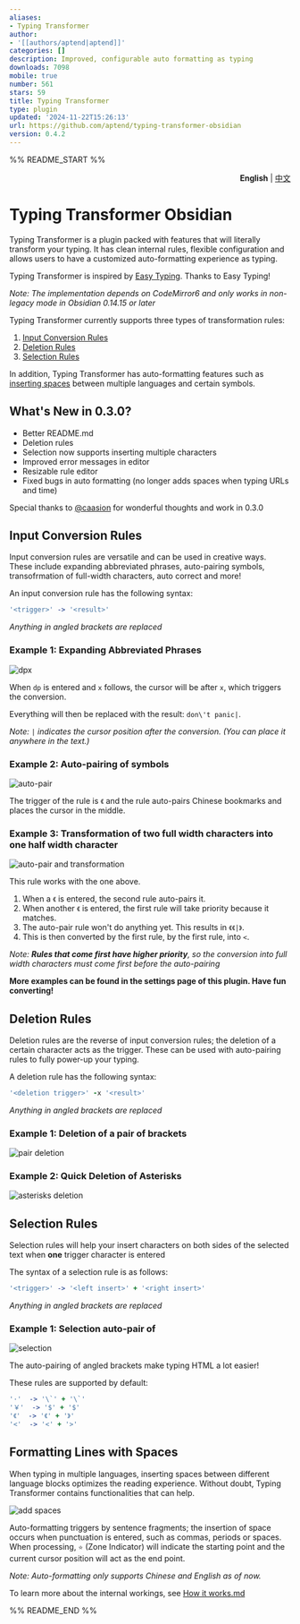 ```yaml
---
aliases:
- Typing Transformer
author:
- '[[authors/aptend|aptend]]'
categories: []
description: Improved, configurable auto formatting as typing
downloads: 7098
mobile: true
number: 561
stars: 59
title: Typing Transformer
type: plugin
updated: '2024-11-22T15:26:13'
url: https://github.com/aptend/typing-transformer-obsidian
version: 0.4.2
---
```


%% README_START %%

<p align="right"><strong>English</strong> | <a href="https://github.com/aptend/typing-transformer-obsidian/blob/main/README-CN.md">中文</a></p>

# Typing Transformer Obsidian

Typing Transformer is a plugin packed with features that will literally transform your typing. It has clean internal rules, flexible configuration and allows users to have a customized auto-formatting experience as typing.

Typing Transformer is inspired by [Easy Typing](https://github.com/Yaozhuwa/easy-typing-obsidian). Thanks to Easy Typing!

*Note: The implementation depends on CodeMirror6 and only works in non-legacy mode in Obsidian 0.14.15 or later*

Typing Transformer currently supports three types of transformation rules:
1. [Input Conversion Rules](#input-conversion-rules)
2. [Deletion Rules](#deletion-rules-tbd)
3. [Selection Rules](#selection-rules)

In addition, Typing Transformer has auto-formatting features such as [inserting spaces](#formatting-lines-with-spaces) between multiple languages and certain symbols.

## What's New in 0.3.0?

- Better README.md
- Deletion rules
- Selection now supports inserting multiple characters
- Improved error messages in editor
- Resizable rule editor
- Fixed bugs in auto formatting (no longer adds spaces when typing URLs and time)

Special thanks to [@caasion](https://github.com/caasion) for wonderful thoughts and work in 0.3.0

## Input Conversion Rules

Input conversion rules are versatile and can be used in creative ways. These include expanding abbreviated phrases, auto-pairing symbols, transofrmation of full-width characters, auto correct and more!

An input conversion rule has the following syntax:
```coffeescript
'<trigger>' -> '<result>'
```
*Anything in angled brackets are replaced*

### Example 1: Expanding Abbreviated Phrases
![dpx](https://user-images.githubusercontent.com/49832303/184522399-e0c25d5b-4aad-4c0e-a03a-956fbf3965bb.gif)

When `dp` is entered and `x` follows, the cursor will be after `x`, which triggers the conversion. 

Everything will then be replaced with the result: `don\'t panic|`.

*Note: `|` indicates the cursor position after the conversion. (You can place it anywhere in the text.)*

### Example 2: Auto-pairing of symbols
![auto-pair](https://user-images.githubusercontent.com/49832303/185430735-8601bd41-077f-417c-96bc-c57f3428bf5a.gif)

The trigger of the rule is `《` and the rule auto-pairs Chinese bookmarks and places the cursor in the middle.

### Example 3: Transformation of two full width characters into one half width character
![auto-pair and transformation](https://user-images.githubusercontent.com/49832303/185430769-84c12d45-0ee4-434c-80a6-04466cebb9bd.gif)

This rule works with the one above.

1. When a `《` is entered, the second rule auto-pairs it.
2. When another `《` is entered, the first rule will take priority because it matches. 
3. The auto-pair rule won't do anything yet. This results in `《《|》`.
4. This is then converted by the first rule, by the first rule, into `<`.

*Note: **Rules that come first have higher priority**, so the conversion into full width characters must come first before the auto-pairing*

**More examples can be found in the settings page of this plugin. Have fun converting!**

## Deletion Rules

Deletion rules are the reverse of input conversion rules; the deletion of a certain character acts as the trigger. These can be used with auto-pairing rules to fully power-up your typing.

A deletion rule has the following syntax:
```coffeescript
'<deletion trigger>' -x '<result>'
```
*Anything in angled brackets are replaced*

### Example 1: Deletion of a pair of brackets

![pair deletion](https://user-images.githubusercontent.com/103465188/186443468-46a21ef9-1bc6-4de2-a1bd-187c8069e8e8.gif)

### Example 2: Quick Deletion of Asterisks

![asterisks deletion](https://user-images.githubusercontent.com/103465188/186443487-484bd969-2c16-42ec-824c-cebc1799431c.gif)

## Selection Rules

Selection rules will help your insert characters on both sides of the selected text when **one** trigger character is entered

The syntax of a selection rule is as follows:
```coffeescript
'<trigger>' -> '<left insert>' + '<right insert>'
```
*Anything in angled brackets are replaced*

### Example 1: Selection auto-pair of <angled brackets>
![selection](https://user-images.githubusercontent.com/49832303/185430794-c734358b-8dd4-4cc0-9856-d6e39d27b777.gif)

The auto-pairing of angled brackets make typing HTML a lot easier!

These rules are supported by default:
```coffeescript
'·'  -> '\`' + '\`'
'￥'  -> '$' + '$'
'《'  -> '《' + '》'
'<'  -> '<' + '>'
```

## Formatting Lines with Spaces

When typing in multiple languages, inserting spaces between different language blocks optimizes the reading experience. Without doubt, Typing Transformer contains functionalities that can help.

![add spaces](https://user-images.githubusercontent.com/49832303/175770015-6dba97d6-5eb2-4d30-a28d-e7ae061c2e7a.gif)

Auto-formatting triggers by sentence fragments; the insertion of space occurs when punctuation is entered, such as commas, periods or spaces. When processing, `⭐️` (Zone Indicator) will indicate the starting point and the current cursor position will act as the end point. 

*Note: Auto-formatting only supports Chinese and English as of now.*

To learn more about the internal workings, see [How it works.md](https://github.com/aptend/typing-transformer-obsidian/blob/main/docs/How%20it%20works.md)


%% README_END %%